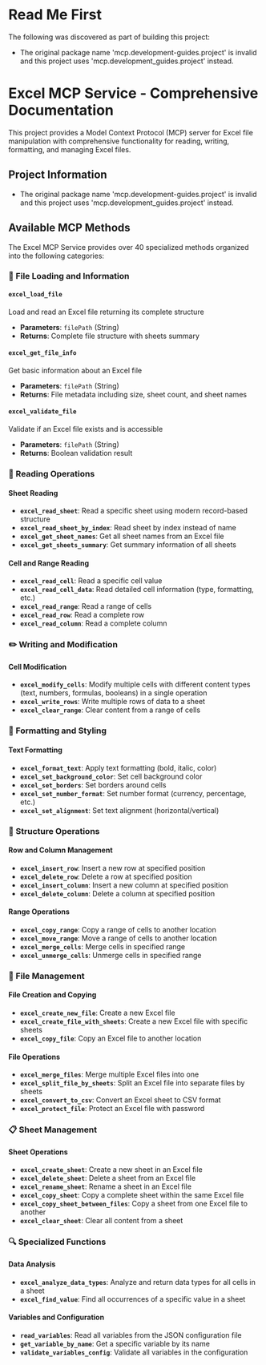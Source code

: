 # Read Me First
The following was discovered as part of building this project:

* The original package name 'mcp.development-guides.project' is invalid and this project uses 'mcp.development_guides.project' instead.

# Excel MCP Service - Comprehensive Documentation

This project provides a Model Context Protocol (MCP) server for Excel file manipulation with comprehensive functionality for reading, writing, formatting, and managing Excel files.

## Project Information

* The original package name 'mcp.development-guides.project' is invalid and this project uses 'mcp.development_guides.project' instead.

## Available MCP Methods

The Excel MCP Service provides over 40 specialized methods organized into the following categories:

### 📂 File Loading and Information

#### `excel_load_file`
Load and read an Excel file returning its complete structure
- **Parameters**: `filePath` (String)
- **Returns**: Complete file structure with sheets summary

#### `excel_get_file_info`
Get basic information about an Excel file
- **Parameters**: `filePath` (String)
- **Returns**: File metadata including size, sheet count, and sheet names

#### `excel_validate_file`
Validate if an Excel file exists and is accessible
- **Parameters**: `filePath` (String)
- **Returns**: Boolean validation result

### 📖 Reading Operations

#### Sheet Reading
- **`excel_read_sheet`**: Read a specific sheet using modern record-based structure
- **`excel_read_sheet_by_index`**: Read sheet by index instead of name
- **`excel_get_sheet_names`**: Get all sheet names from an Excel file
- **`excel_get_sheets_summary`**: Get summary information of all sheets

#### Cell and Range Reading
- **`excel_read_cell`**: Read a specific cell value
- **`excel_read_cell_data`**: Read detailed cell information (type, formatting, etc.)
- **`excel_read_range`**: Read a range of cells
- **`excel_read_row`**: Read a complete row
- **`excel_read_column`**: Read a complete column

### ✏️ Writing and Modification

#### Cell Modification
- **`excel_modify_cells`**: Modify multiple cells with different content types (text, numbers, formulas, booleans) in a single operation
- **`excel_write_rows`**: Write multiple rows of data to a sheet
- **`excel_clear_range`**: Clear content from a range of cells

### 🎨 Formatting and Styling

#### Text Formatting
- **`excel_format_text`**: Apply text formatting (bold, italic, color)
- **`excel_set_background_color`**: Set cell background color
- **`excel_set_borders`**: Set borders around cells
- **`excel_set_number_format`**: Set number format (currency, percentage, etc.)
- **`excel_set_alignment`**: Set text alignment (horizontal/vertical)

### 🔧 Structure Operations

#### Row and Column Management
- **`excel_insert_row`**: Insert a new row at specified position
- **`excel_delete_row`**: Delete a row at specified position
- **`excel_insert_column`**: Insert a new column at specified position
- **`excel_delete_column`**: Delete a column at specified position

#### Range Operations
- **`excel_copy_range`**: Copy a range of cells to another location
- **`excel_move_range`**: Move a range of cells to another location
- **`excel_merge_cells`**: Merge cells in specified range
- **`excel_unmerge_cells`**: Unmerge cells in specified range

### 📁 File Management

#### File Creation and Copying
- **`excel_create_new_file`**: Create a new Excel file
- **`excel_create_file_with_sheets`**: Create a new Excel file with specific sheets
- **`excel_copy_file`**: Copy an Excel file to another location

#### File Operations
- **`excel_merge_files`**: Merge multiple Excel files into one
- **`excel_split_file_by_sheets`**: Split an Excel file into separate files by sheets
- **`excel_convert_to_csv`**: Convert an Excel sheet to CSV format
- **`excel_protect_file`**: Protect an Excel file with password

### 📋 Sheet Management

#### Sheet Operations
- **`excel_create_sheet`**: Create a new sheet in an Excel file
- **`excel_delete_sheet`**: Delete a sheet from an Excel file
- **`excel_rename_sheet`**: Rename a sheet in an Excel file
- **`excel_copy_sheet`**: Copy a complete sheet within the same Excel file
- **`excel_copy_sheet_between_files`**: Copy a sheet from one Excel file to another
- **`excel_clear_sheet`**: Clear all content from a sheet

### 🔍 Specialized Functions

#### Data Analysis
- **`excel_analyze_data_types`**: Analyze and return data types for all cells in a sheet
- **`excel_find_value`**: Find all occurrences of a specific value in a sheet

#### Variables and Configuration
- **`read_variables`**: Read all variables from the JSON configuration file
- **`get_variable_by_name`**: Get a specific variable by its name
- **`validate_variables_config`**: Validate all variables in the configuration
